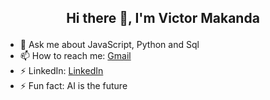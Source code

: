## <p align='center'> Hi there 👋, I'm Victor Makanda <p>

- 💬 Ask me about JavaScript, Python and Sql
- 📫 How to reach me: [Gmail](victormakanda254@gmail.com)
- ⚡ LinkedIn: [LinkedIn](https://www.linkedin.com/in/victor-john-makanda/)
- ⚡ Fun fact: AI is the future

